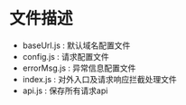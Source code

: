 # 文件描述
* baseUrl.js : 默认域名配置文件
* config.js : 请求配置文件
* errorMsg.js : 异常信息配置文件
* index.js : 对外入口及请求响应拦截处理文件
* api.js : 保存所有请求api